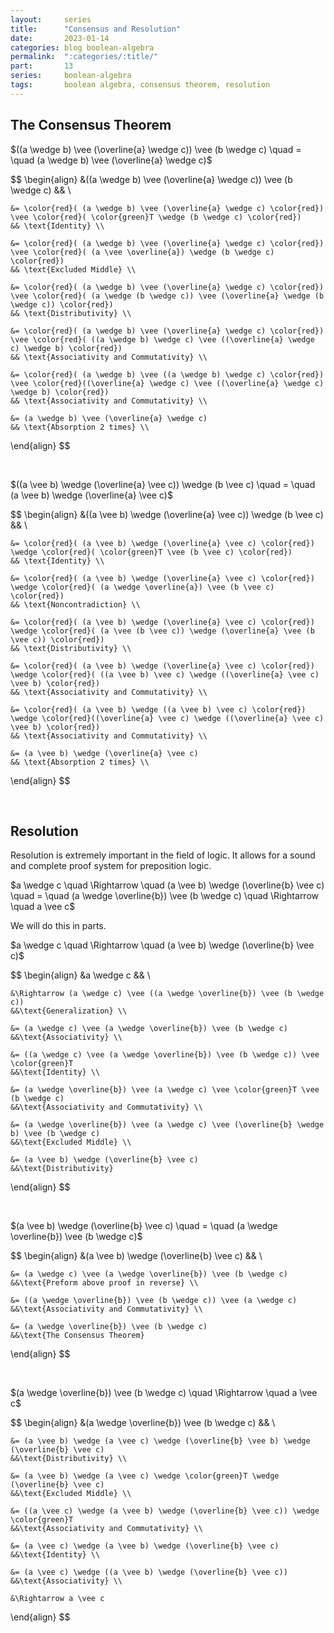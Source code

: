 ```yaml
---
layout:     series
title:      "Consensus and Resolution"
date:       2023-01-14
categories: blog boolean-algebra
permalink:  ":categories/:title/"
part:       13
series:     boolean-algebra
tags:       boolean algebra, consensus theorem, resolution
---
```


## The Consensus Theorem

$((a \wedge b) \vee (\overline{a} \wedge c)) \vee (b \wedge c) \quad = \quad (a \wedge b) \vee (\overline{a} \wedge c)$

$$
\begin{align}
    &((a \wedge b) \vee (\overline{a} \wedge c)) \vee (b \wedge c) 
    && \\

    &= \color{red}( (a \wedge b) \vee (\overline{a} \wedge c) \color{red}) \vee \color{red}( \color{green}T \wedge (b \wedge c) \color{red})
    && \text{Identity} \\

    &= \color{red}( (a \wedge b) \vee (\overline{a} \wedge c) \color{red}) \vee \color{red}( (a \vee \overline{a}) \wedge (b \wedge c) \color{red})
    && \text{Excluded Middle} \\

    &= \color{red}( (a \wedge b) \vee (\overline{a} \wedge c) \color{red}) \vee \color{red}( (a \wedge (b \wedge c)) \vee (\overline{a} \wedge (b \wedge c)) \color{red})
    && \text{Distributivity} \\

    &= \color{red}( (a \wedge b) \vee (\overline{a} \wedge c) \color{red}) \vee \color{red}( ((a \wedge b) \wedge c) \vee ((\overline{a} \wedge c) \wedge b) \color{red})
    && \text{Associativity and Commutativity} \\

    &= \color{red}( (a \wedge b) \vee ((a \wedge b) \wedge c) \color{red}) \vee \color{red}((\overline{a} \wedge c) \vee ((\overline{a} \wedge c) \wedge b) \color{red})
    && \text{Associativity and Commutativity} \\

    &= (a \wedge b) \vee (\overline{a} \wedge c)
    && \text{Absorption 2 times} \\
\end{align}
$$

<br>

$((a \vee b) \wedge (\overline{a} \vee c)) \wedge (b \vee c) \quad = \quad (a \vee b) \wedge (\overline{a} \vee c)$

$$
\begin{align}
    &((a \vee b) \wedge (\overline{a} \vee c)) \wedge (b \vee c) 
    && \\

    &= \color{red}( (a \vee b) \wedge (\overline{a} \vee c) \color{red}) \wedge \color{red}( \color{green}T \vee (b \vee c) \color{red})
    && \text{Identity} \\

    &= \color{red}( (a \vee b) \wedge (\overline{a} \vee c) \color{red}) \wedge \color{red}( (a \wedge \overline{a}) \vee (b \vee c) \color{red})
    && \text{Noncontradiction} \\

    &= \color{red}( (a \vee b) \wedge (\overline{a} \vee c) \color{red}) \wedge \color{red}( (a \vee (b \vee c)) \wedge (\overline{a} \vee (b \vee c)) \color{red})
    && \text{Distributivity} \\

    &= \color{red}( (a \vee b) \wedge (\overline{a} \vee c) \color{red}) \wedge \color{red}( ((a \vee b) \vee c) \wedge ((\overline{a} \vee c) \vee b) \color{red})
    && \text{Associativity and Commutativity} \\

    &= \color{red}( (a \vee b) \wedge ((a \vee b) \vee c) \color{red}) \wedge \color{red}((\overline{a} \vee c) \wedge ((\overline{a} \vee c) \vee b) \color{red})
    && \text{Associativity and Commutativity} \\

    &= (a \vee b) \wedge (\overline{a} \vee c)
    && \text{Absorption 2 times} \\
\end{align}
$$

<br>

## Resolution

Resolution is extremely important in the field of logic. It allows for a sound and complete proof system for preposition logic.

$a \wedge c \quad \Rightarrow \quad (a \vee b) \wedge (\overline{b} \vee c) \quad = \quad (a \wedge \overline{b}) \vee (b \wedge c) \quad \Rightarrow \quad a \vee c$

We will do this in parts.

$a \wedge c \quad \Rightarrow \quad (a \vee b) \wedge (\overline{b} \vee c)$

$$
\begin{align}
    &a \wedge c
    && \\

    &\Rightarrow (a \wedge c) \vee ((a \wedge \overline{b}) \vee (b \wedge c))
    &&\text{Generalization} \\

    &= (a \wedge c) \vee (a \wedge \overline{b}) \vee (b \wedge c)
    &&\text{Associativity} \\

    &= ((a \wedge c) \vee (a \wedge \overline{b}) \vee (b \wedge c)) \vee \color{green}T 
    &&\text{Identity} \\

    &= (a \wedge \overline{b}) \vee (a \wedge c) \vee \color{green}T \vee (b \wedge c)
    &&\text{Associativity and Commutativity} \\

    &= (a \wedge \overline{b}) \vee (a \wedge c) \vee (\overline{b} \wedge b) \vee (b \wedge c)
    &&\text{Excluded Middle} \\

    &= (a \vee b) \wedge (\overline{b} \vee c)
    &&\text{Distributivity}
\end{align}
$$

<br>

$(a \vee b) \wedge (\overline{b} \vee c) \quad = \quad (a \wedge \overline{b}) \vee (b \wedge c)$

$$
\begin{align}
    &(a \vee b) \wedge (\overline{b} \vee c)
    && \\

    &= (a \wedge c) \vee (a \wedge \overline{b}) \vee (b \wedge c)
    &&\text{Preform above proof in reverse} \\

    &= ((a \wedge \overline{b}) \vee (b \wedge c)) \vee (a \wedge c)
    &&\text{Associativity and Commutativity} \\
    
    &= (a \wedge \overline{b}) \vee (b \wedge c)
    &&\text{The Consensus Theorem}
\end{align}
$$

<br>

$(a \wedge \overline{b}) \vee (b \wedge c) \quad \Rightarrow \quad a \vee c$

$$
\begin{align}
    &(a \wedge \overline{b}) \vee (b \wedge c)
    && \\

    &= (a \vee b) \wedge (a \vee c) \wedge (\overline{b} \vee b) \wedge (\overline{b} \vee c)
    &&\text{Distributivity} \\

    &= (a \vee b) \wedge (a \vee c) \wedge \color{green}T \wedge (\overline{b} \vee c)
    &&\text{Excluded Middle} \\

    &= ((a \vee c) \wedge (a \vee b) \wedge (\overline{b} \vee c)) \wedge \color{green}T 
    &&\text{Associativity and Commutativity} \\

    &= (a \vee c) \wedge (a \vee b) \wedge (\overline{b} \vee c)
    &&\text{Identity} \\

    &= (a \vee c) \wedge ((a \vee b) \wedge (\overline{b} \vee c))
    &&\text{Associativity} \\

    &\Rightarrow a \vee c
\end{align}
$$